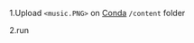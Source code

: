 1.Upload ```<music.PNG>``` on [Conda](https://docs.conda.io/projects/conda/en/latest/user-guide/install/) ```/content``` folder

2.run
